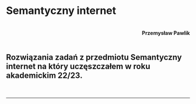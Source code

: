 # **Semantyczny internet**
<br>
<div style="text-align: right"><b>Przemysław Pawlik</b></div>
<br>

## Rozwiązania zadań z przedmiotu Semantyczny internet na który uczęszczałem w roku akademickim 22/23.
<br>

----------
<br>
